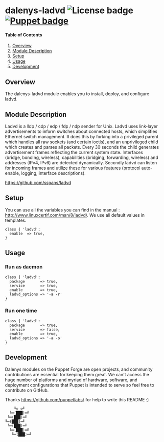 # dalenys-ladvd ![License badge][license-img] [![Puppet badge][puppet-img]][puppet-url]

#### Table of Contents

1. [Overview](#overview)
2. [Module Description](#module-description)
3. [Setup](#setup)
4. [Usage](#usage)
5. [Development](#development)

## Overview

The dalenys-ladvd module enables you to install, deploy, and configure ladvd.

## Module Description

Ladvd is a lldp  / cdp / edp / fdp / ndp sender  for Unix. Ladvd uses link-layer
advertisements  to  inform  switches  about connected  hosts,  which  simplifies
Ethernet switch  management. It  does this by  forking into a  privileged parent
which handles  all raw sockets (and  certain ioctls), and  an unprivileged child
which  creates and  parses all  packets. Every  30 seconds  the  child generates
advertisement frames  reflecting the  current system state.  Interfaces (bridge,
bonding, wireless), capabilities  (bridging, forwarding, wireless) and addresses
(IPv4, IPv6)  are detected dynamically.  Secondly ladvd can listen  for incoming
frames and  utilize these for  various features (protocol  auto-enable, logging,
interface descriptions).

https://github.com/sspans/ladvd

## Setup

You   can   use   all  the   variables   you   can   find   in  the   manual   :
http://www.linuxcertif.com/man/8/ladvd/. We use all default values in templates.

```puppet
class { 'ladvd':
  enable  => true,
}
```

## Usage

### Run as daemon

```puppet
class { 'ladvd':
  package       => true,
  service       => true,
  enable        => true,
  ladvd_options => '-a -r'
}
```

### Run one time

```puppet
class { 'ladvd':
  package       => true,
  service       => false,
  enable        => true,
  ladvd_options => '-a -o'
}
```

## Development

Dalenys  modules  on   the  Puppet  Forge  are  open   projects,  and  community
contributions are  essential for keeping them  great.  We can't access  the huge
number  of   platforms  and  myriad   of  hardware,  software,   and  deployment
configurations that  Puppet is intended to  serve so feel free  to contribute on
GitHub.

Thanks https://github.com/puppetlabs/ for help to write this README :)

```
    ╚⊙ ⊙╝
  ╚═(███)═╝
 ╚═(███)═╝
╚═(███)═╝
 ╚═(███)═╝
  ╚═(███)═╝
   ╚═(███)═╝
```

[license-img]: https://img.shields.io/badge/license-ISC-blue.svg
[puppet-img]: https://img.shields.io/puppetforge/dt/dalenys/ladvd.svg
[puppet-url]: https://forge.puppetlabs.com/dalenys/ladvd
